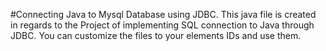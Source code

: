 

#Connecting Java to Mysql Database using JDBC. 
This java file is created in regards to the Project of implementing SQL connection to Java through JDBC. You can customize the files to your elements IDs and use them.
